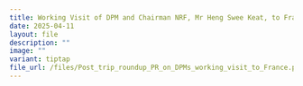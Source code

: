 ```yaml
---
title: Working Visit of DPM and Chairman NRF, Mr Heng Swee Keat, to France
date: 2025-04-11
layout: file
description: ""
image: ""
variant: tiptap
file_url: /files/Post_trip_roundup_PR_on_DPMs_working_visit_to_France.pdf
---
```

